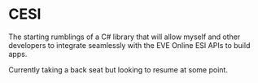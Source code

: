 # CESI

The starting rumblings of a C# library that will allow myself and other developers to integrate seamlessly with the EVE Online ESI APIs to build apps.

Currently taking a back seat but looking to resume at some point.
